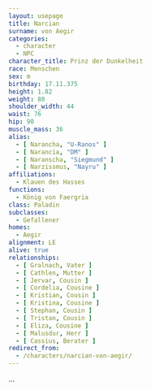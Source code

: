 ```yaml
---
layout: usepage
title: Narcian
surname: von Aegir
categories:
  - character
  - NPC
character_title: Prinz der Dunkelheit
race: Menschen
sex: m
birthday: 17.11.375
height: 1.82
weight: 80
shoulder_width: 44
waist: 76
hip: 90
muscle_mass: 36
alias:
  - [ Narancha, "U-Ranos" ]
  - [ Narancia, "DM" ]
  - [ Naranscha, "Siegmund" ]
  - [ Narzissmus, "Nayru" ]
affiliations:
  - Klauen des Hasses
functions:
  - König von Faergria
class: Paladin
subclasses:
  - Gefallener
homes:
  - Aegir
alignment: LE
alive: true
relationships:
  - [ Gralnach, Vater ]
  - [ Cathlen, Mutter ]
  - [ Jervar, Cousin ]
  - [ Cordelia, Cousine ]
  - [ Kristian, Cousin ]
  - [ Kristina, Cousine ]
  - [ Stephan, Cousin ]
  - [ Tristan, Cousin ]
  - [ Eliza, Cousine ]
  - [ Malusdur, Herr ]
  - [ Cassius, Berater ]
redirect_from:
  - /characters/narcian-von-aegir/
---
```


...